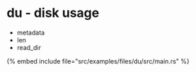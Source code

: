 # du - disk usage

* metadata
* len
* read_dir

{% embed include file="src/examples/files/du/src/main.rs" %}


